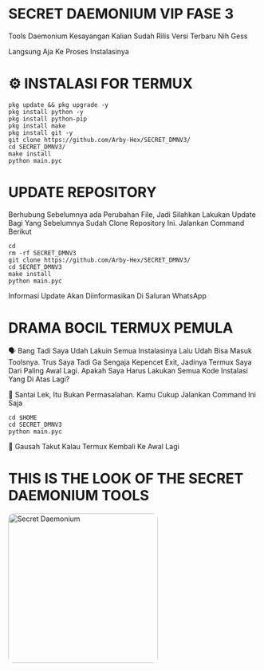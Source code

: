 # SECRET DAEMONIUM VIP FASE 3
Tools Daemonium Kesayangan Kalian Sudah Rilis Versi Terbaru Nih Gess

Langsung Aja Ke Proses Instalasinya

# ⚙️ INSTALASI FOR TERMUX
```
pkg update && pkg upgrade -y
pkg install python -y
pkg install python-pip
pkg install make
pkg install git -y
git clone https://github.com/Arby-Hex/SECRET_DMNV3/
cd SECRET_DMNV3/
make install
python main.pyc
```
# UPDATE REPOSITORY
Berhubung Sebelumnya ada Perubahan File, Jadi Silahkan Lakukan Update Bagi Yang Sebelumnya Sudah Clone Repository Ini. Jalankan Command Berikut
```
cd
rm -rf SECRET_DMNV3
git clone https://github.com/Arby-Hex/SECRET_DMNV3/
cd SECRET_DMNV3
make install
python main.pyc
```
Informasi Update Akan Diinformasikan Di Saluran WhatsApp 

# DRAMA BOCIL TERMUX PEMULA
🗣️ Bang Tadi Saya Udah Lakuin Semua Instalasinya Lalu Udah Bisa Masuk Toolsnya. Trus Saya Tadi Ga Sengaja Kepencet Exit, Jadinya Termux Saya Dari Paling Awal Lagi. Apakah Saya Harus Lakukan Semua Kode Instalasi Yang Di Atas Lagi?

👤 Santai Lek, Itu Bukan Permasalahan. Kamu Cukup Jalankan Command Ini Saja
```
cd $HOME
cd SECRET_DMNV3
python main.pyc
```
👤 Gausah Takut Kalau Termux Kembali Ke Awal Lagi

<h1>THIS IS THE LOOK OF THE SECRET DAEMONIUM TOOLS</h1>
<img src="https://img1.pixhost.to/images/7403/624985534_kenjaa.jpg" alt="Secret Daemonium" width="300" style="border-radius: 10px;" />
